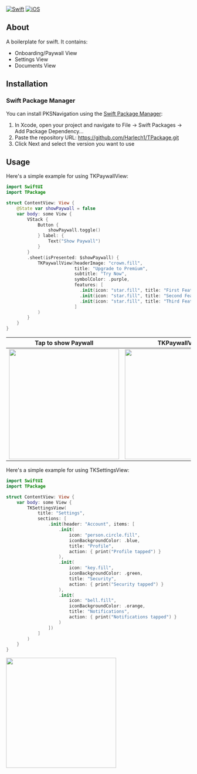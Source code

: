 [![Swift](https://img.shields.io/badge/Swift-5.9+-orange.svg)](https://swift.org)
[![iOS](https://img.shields.io/badge/iOS-15.0+-blue.svg)](https://developer.apple.com/ios/)

## About

A boilerplate for swift.
It contains:
- Onboarding/Paywall View
- Settings View
- Documents View

## Installation

### Swift Package Manager

You can install PKSNavigation using the [Swift Package Manager](https://swift.org/package-manager/):

1. In Xcode, open your project and navigate to File → Swift Packages → Add Package Dependency...
2. Paste the repository URL: https://github.com/Harlech1/TPackage.git
3. Click Next and select the version you want to use

## Usage

Here's a simple example for using TKPaywallView:

```swift
import SwiftUI
import TPackage

struct ContentView: View {
    @State var showPaywall = false
    var body: some View {
        VStack {
            Button {
                showPaywall.toggle()
            } label: {
                Text("Show Paywall")
            }
        }
        .sheet(isPresented: $showPaywall) {
            TKPaywallView(headerImage: "crown.fill",
                          title: "Upgrade to Premium",
                          subtitle: "Try Now",
                          symbolColor: .purple,
                          features: [
                            .init(icon: "star.fill", title: "First Feature", description: "About First Feature"),
                            .init(icon: "star.fill", title: "Second Feature", description: "About Second Feature"),
                            .init(icon: "star.fill", title: "Third Feature", description: "About Third Feature")
                          ]
            )
        }
    }
}
```

| Tap to show Paywall                                                                                      | TKPaywallView                                                                              |
| -------------------------------------------------------------------------------------------------------- | ------------------------------------------------------------------------------------------ |
| <img src="https://github.com/user-attachments/assets/d8215e74-3c64-41e4-92ea-0f60ce9f501f" width="300"/> | <img src="https://github.com/user-attachments/assets/e0af2c70-6eeb-4328-8194-e96aa20ffde6" width="300"/> |

Here's a simple example for using TKSettingsView:

```swift
import SwiftUI
import TPackage

struct ContentView: View {
    var body: some View {
        TKSettingsView(
            title: "Settings",
            sections: [
                .init(header: "Account", items: [
                    .init(
                        icon: "person.circle.fill",
                        iconBackgroundColor: .blue,
                        title: "Profile",
                        action: { print("Profile tapped") }
                    ),
                    .init(
                        icon: "key.fill",
                        iconBackgroundColor: .green,
                        title: "Security",
                        action: { print("Security tapped") }
                    ),
                    .init(
                        icon: "bell.fill",
                        iconBackgroundColor: .orange,
                        title: "Notifications",
                        action: { print("Notifications tapped") }
                    )
                ])
            ]
        )
    }
}
```

<img src="https://github.com/user-attachments/assets/78cb4139-fc5e-44ff-91f2-85a5e5979a99" width="300"/>




